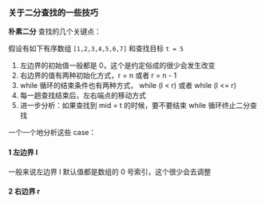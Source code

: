 ### 关于二分查找的一些技巧

**朴素二分** 查找的几个关键点：

假设有如下有序数组 `[1,2,3,4,5,6,7]` 和查找目标 `t = 5`

1. 左边界的初始值一般都是 0，这个是约定俗成的很少会发生改变
2. 右边界的值有两种初始化方式，r = n 或者 r = n - 1
3. while 循环的结束条件也有两种方式， while (l < r) 或者 while (l <= r)
4. 每一趟查找结束后，左右端点的移动方式
5. 进一步分析：如果查找到 mid = t 的时候，要不要结束 while 循环终止二分查找

一个一个地分析这些 case：

#### 1 左边界 l

一般来说左边界 l 默认值都是数组的 0 号索引，这个很少会去调整

#### 2 右边界 r